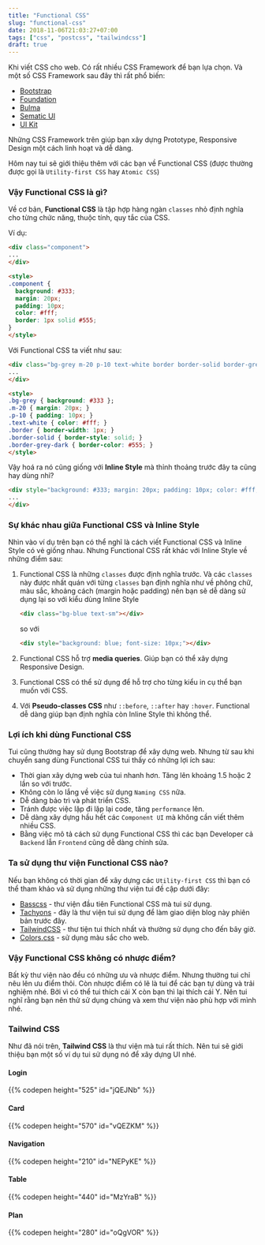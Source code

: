 ```yaml
---
title: "Functional CSS"
slug: "functional-css"
date: 2018-11-06T21:03:27+07:00
tags: ["css", "postcss", "tailwindcss"]
draft: true
---
```


Khi viết CSS cho web. Có rất nhiều CSS Framework để bạn lựa chọn. Và một số CSS Framework sau đây thì rất phổ biến:

- [Bootstrap](http://getbootstrap.com/)
- [Foundation](https://foundation.zurb.com/)
- [Bulma](https://bulma.io/)
- [Sematic UI](https://semantic-ui.com/)
- [UI Kit](https://getuikit.com/)

Những CSS Framework trên giúp bạn xây dựng Prototype, Responsive Design một cách linh hoạt và dễ dàng.

Hôm nay tui sẽ giới thiệu thêm với các bạn về Functional CSS (được thường được gọi là `Utility-first CSS` hay `Atomic CSS`)

### Vậy Functional CSS là gì?

Về cơ bản, **Functional CSS** là tập hợp hàng ngàn `classes` nhỏ định nghĩa cho từng chức năng, thuộc tính, quy tắc của CSS.

Ví dụ:

```html
<div class="component">
...
</div>

<style>
.component {
  background: #333;
  margin: 20px;
  padding: 10px;
  color: #fff;
  border: 1px solid #555;
}
</style>
```

Với Functional CSS ta viết như sau:

```html
<div class="bg-grey m-20 p-10 text-white border border-solid border-grey-dark">
...
</div>

<style>
.bg-grey { background: #333 };
.m-20 { margin: 20px; }
.p-10 { padding: 10px; }
.text-white { color: #fff; }
.border { border-width: 1px; }
.border-solid { border-style: solid; }
.border-grey-dark { border-color: #555; }
</style>
```

Vậy hoá ra nó cũng giống với **Inline Style** mà thỉnh thoảng trước đây ta cũng hay dùng nhỉ?

```html
<div style="background: #333; margin: 20px; padding: 10px; color: #fff; border: 1px solid #555;">
...
</div>
```

### Sự khác nhau giữa Functional CSS và Inline Style

Nhìn vào ví dụ trên bạn có thể nghĩ là cách viết Functional CSS và Inline Style có vẻ giống nhau. Nhưng Functional CSS rất khác với Inline Style về những điểm sau:

1. Functional CSS là những `classes` được định nghĩa trước. Và các `classes` này được nhất quán với từng `classes` bạn định nghĩa như về phông chữ, màu sắc, khoảng cách (margin hoặc padding) nên bạn sẽ dễ dàng sử dụng lại so với kiểu dùng Inline Style

    ```html
    <div class="bg-blue text-sm"></div>
    ```

    so với 

    ```html
    <div style="background: blue; font-size: 10px;"></div>
    ```

2. Functional CSS hỗ trợ **media queries**. Giúp bạn có thể xây dựng Responsive Design.
3. Functional CSS có thể sử dụng để hỗ trợ cho từng kiểu in cụ thể bạn muốn với CSS.
4. Với **Pseudo-classes CSS** như `::before`, `::after` hay `:hover`. Functional dễ dàng giúp bạn định nghĩa còn Inline Style thì không thể.

### Lợi ích khi dùng Functional CSS

Tui cũng thường hay sử dụng Bootstrap để xây dựng web. Nhưng từ sau khi chuyển sang dùng Functional CSS tui thấy có những lợi ích sau:

- Thời gian xây dựng web của tui nhanh hơn. Tăng lên khoảng 1.5 hoặc 2 lần so với trước.
- Không còn lo lắng về việc sử dụng `Naming CSS` nữa.
- Dễ dàng bảo trì và phát triển CSS.
- Tránh được việc lặp đi lặp lại code, tăng `performance` lên.
- Dễ dàng xây dựng hầu hết các `Component UI` mà không cần viết thêm nhiều CSS.
- Bằng việc mô tả cách sử dụng Functional CSS thì các bạn Developer cả `Backend` lẫn `Frontend` cũng dễ dàng chỉnh sửa.

### Ta sử dụng thư viện Functional CSS nào?

Nếu bạn không có thời gian để xây dựng các `Utility-first CSS` thì bạn có thể tham khảo và sử dụng những thư viện tui đề cập dưới đây:

- [Basscss](http://basscss.com/) - thư viện đầu tiên Functional CSS mà tui sử dụng.
- [Tachyons](http://tachyons.io/) - đây là thư viện tui sử dụng để làm giao diện blog này phiên bản trước đây.
- [TailwindCSS](https://tailwindcss.com/) - thư tiện tui thích nhất và thường sử dụng cho đến bây giờ.
- [Colors.css](https://github.com/mrmrs/colors) - sử dụng màu sắc cho web.

### Vậy Functional CSS không có nhược điểm?

Bất kỳ thư viện nào đều có những ưu và nhược điểm. Nhưng thường tui chỉ nêu lên ưu điểm thôi. Còn nhược điểm có lẽ là tui để các bạn tự dùng và trải nghiệm nhé. Bởi vì có thể tui thích cái X còn bạn thì lại thích cái Y. Nên tui nghĩ rằng bạn nên thử sử dụng chúng và xem thư viện nào phù hợp với mình nhé.

### Tailwind CSS

Như đã nói trên, **Tailwind CSS** là thư viện mà tui rất thích. Nên tui sẽ giới thiệu bạn một số ví dụ tui sử dụng nó để xây dựng UI nhé.

#### Login

{{% codepen height="525" id="jQEJNb" %}}

#### Card

{{% codepen height="570" id="vQEZKM" %}}

#### Navigation

{{% codepen height="210" id="NEPyKE" %}}

#### Table

{{% codepen height="440" id="MzYraB" %}}

#### Plan

{{% codepen height="280" id="oQgVOR" %}}
